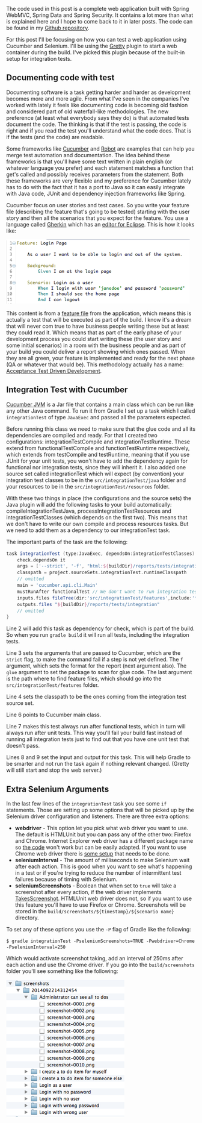 The code used in this post is a complete web application built with Spring WebMVC, Spring Data and Spring Security. It contains a lot more than what is explained here and I hope to come back to it in later posts. The code can be found in my [Github repository](https://github.com/visola/bearprogrammer-examples/tree/master/complete-to-do).

For this post I'll be focusing on how you can test a web application using Cucumber and Selenium. I'll be using the [Gretty](https://github.com/akhikhl/gretty/) plugin to start a web container during the build. I've picked this plugin because of the built-in setup for integration tests.

<!-- more -->

## Documenting code with test

Documenting software is a task getting harder and harder as development becomes more and more agile. From what I've seen in the companies I've worked with lately it feels like documenting code is becoming old fashion and considered part of old waterfall-like methodologies. The new preference (at least what everybody says they do) is that automated tests document the code. The thinking is that if the test is passing, the code is right and if you read the test you'll understand what the code does. That is if the tests (and the code) are readable.

Some frameworks like [Cucumber](http://cukes.info/) and [Robot](http://robotframework.org/) are examples that can help you merge test automation and documentation. The idea behind these frameworks is that you'll have some text written in plain english (or whatever language you prefer) and each statement matches a function that get's called and possibly receives parameters from the statement. Both these frameworks are very flexible and my preference for Cucumber lately has to do with the fact that it has a port to Java so it can easily integrate with Java code, JUnit and dependency injection frameworks like Spring.

Cucumber focus on user stories and test cases. So you write your feature file (describing the feature that's going to be tested) starting with the user story and then all the scenarios that you expect for the feature. You use a language called [Gherkin](http://cukes.info/gherkin.html) which has an [editor for Eclipse](https://github.com/cucumber/cucumber-eclipse). This is how it looks like:

![Gherkin editor screenshot](/img/blog/gherkin-eclipse-editor.png)

This content is from a [feature file](https://github.com/visola/bearprogrammer-examples/blob/master/complete-to-do/src/integrationTest/features/Login.feature) from the application, which means this is actually a test that will be executed as part of the build. I know it's a dream that will never com true to have business people writing these but at least they could read it. Which means that as part of the early phase of your development process you could start writing these (the user story and some initial scenarios) in a room with the business people and as part of your build you could deliver a report showing which ones passed. When they are all green, your feature is implemented and ready for the next phase (QA or whatever that would be). This methodology actually has a name: [Acceptance Test Driven Development](http://en.wikipedia.org/wiki/Acceptance_test-driven_development).

## Integration Test with Cucumber

[Cucumber JVM](https://github.com/cucumber/cucumber-jvm) is a Jar file that contains a main class which can be run like any other Java command. To run it from Gradle I set up a task which I called `integrationTest` of type `JavaExec` and passed all the parameters expected. 

Before running this class we need to make sure that the glue code and all its dependencies are compiled and ready. For that I created two configurations: integrationTestCompile and integrationTestRuntime. These extend from functionalTestCompile and functionTestRuntime respectively, which extends from testCompile and testRuntime, meaning that if you use JUnit for your unit tests, you won't have to add the dependency again for functional nor integration tests, since they will inherit it. I also added one source set called integrationTest which will expect (by convention) your integration test classes to be in the `src/integrationTest/java` folder and your resources to be in the `src/integrationTest/resources` folder.

With these two things in place (the configurations and the source sets) the Java plugin will add the following tasks to your build automatically: compileIntegrationTestJava, processIntegrationTestResources and integrationTestClasses (which depends on the first two). This means that we don't have to write our own compile and process resources tasks. But we need to add them as a dependency to our integrationTest task.

The important parts of the task are the following:

```groovy
task integrationTest (type:JavaExec, dependsOn:integrationTestClasses) {
    check.dependsOn it
    args = ['--strict', '-f', "html:${buildDir}/reports/tests/integration", '--glue', 'com.bearprogrammer.blog.sample.integrationTest.glue', 'src/integrationTest/features']
    classpath = project.sourceSets.integrationTest.runtimeClasspath
    // omitted
    main = 'cucumber.api.cli.Main'
    mustRunAfter functionalTest // We don't want to run integration tests if functional test haven't past 
    inputs.files fileTree(dir:'src/integrationTest/features',include:'**/*.feature')
    outputs.files "${buildDir}/reports/tests/integration"
    // omitted
}
```

Line 2 will add this task as dependency for check, which is part of the build. So when you run `gradle build` it will run all tests, including the integration tests. 

Line 3 sets the arguments that are passed to Cucumber, which are the `strict` flag, to make the command fail if a step is not yet defined. The `f` argument, which sets the format for the report (next argument also). The `glue` argument to set the package to scan for glue code. The last argument is the path where to find feature files, which should go into the `src/integrationTest/features` folder.

Line 4 sets the classpath to be the ones coming from the integration test source set.

Line 6 points to Cucumber main class.

Line 7 makes this test always run after functional tests, which in turn will always run after unit tests. This way you'll fail your build fast instead of running all integration tests just to find out that you have one unit test that doesn't pass.

Lines 8 and 9 set the input and output for this task. This will help Gradle to be smarter and not run the task again if nothing relevant changed. (Gretty will still start and stop the web server.)

## Extra Selenium Arguments

In the last few lines of the `integrationTest` task you see some `if` statements. Those are setting up some options that will be picked up by the Selenium driver configuration and listeners. There are three extra options:

- <strong>webdriver</strong> - This option let you pick what web driver you want to use. The default is HTMLUnit but you can pass any of the other two: Firefox and Chrome. Internet Explorer web driver has a different package name so [the code](https://github.com/visola/bearprogrammer-examples/blob/master/complete-to-do/src/integrationTest/java/com/bearprogrammer/blog/sample/integrationTest/IntegrationTestConfiguration.java#L49) won't work but can be easily adapted. If you want to use Chrome web driver there is [some setup](https://sites.google.com/a/chromium.org/chromedriver/getting-started) that needs to be done.
- <strong>seleniumInterval</strong> - The amount of milliseconds to make Selenium wait after each action. This is good when you want to see what's happening in a test or if you're trying to reduce the number of intermittent test failures because of timing with Selenium.
- <strong>seleniumScreenshots</strong> - Boolean that when set to `true` will take a screenshot after every action, if the web driver implements [TakesScreenshot](http://selenium.googlecode.com/svn/trunk/docs/api/java/org/openqa/selenium/TakesScreenshot.html). HTMLUnit web driver does not, so if you want to use this feature you'll have to use Firefox or Chrome. Screenshots will be stored in the `build/screenshots/${timestamp}/${scenario name}` directory.

To set any of these options you use the `-P` flag of Gradle like the following:

```
$ gradle integrationTest -PseleniumScreenshots=TRUE -Pwebdriver=Chrome -PseleniumInterval=250
```

Which would activate screenshot taking, add an interval of 250ms after each action and use the Chrome driver. If you go into the `build/screenshots` folder you'll see something like the following:

![Folder with screenshots taken from test](/img/blog/build-screenshots-folder.png)
